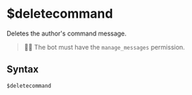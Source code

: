 # $deletecommand
Deletes the author's command message.

> 🧙‍♂️ The bot must have the `manage_messages` permission.

## Syntax
```
$deletecommand
```
